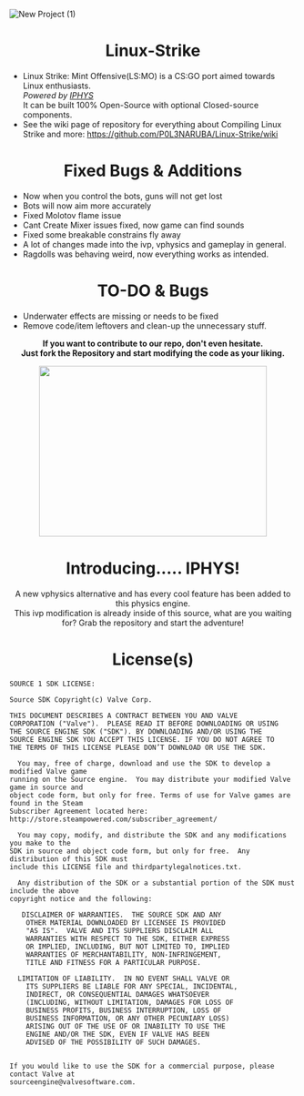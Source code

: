 ![New Project (1)](https://github.com/WH0LEWHALE/Linux-Strike/assets/76629678/9e820a54-dffc-4a6b-b231-1a304fd5e252)

<h1 align="center"> Linux-Strike </h1>

* Linux Strike: Mint Offensive(LS:MO) is a CS:GO port aimed towards Linux enthusiasts.<br>
*Powered by [IPHYS](#introducing-iphys)*<br>
It can be built 100% Open-Source with optional Closed-source components.<br>
* See the wiki page of repository for everything about Compiling Linux Strike and more: https://github.com/P0L3NARUBA/Linux-Strike/wiki

 <h1 align="center"> Fixed Bugs & Additions </h1>

 - Now when you control the bots, guns will not get lost
 - Bots will now aim more accurately
 - Fixed Molotov flame issue
 - Cant Create Mixer issues fixed, now game can find sounds
 - Fixed some breakable constrains fly away
 - A lot of changes made into the ivp, vphysics and gameplay in general.
 - Ragdolls was behaving weird, now everything works as intended.

<h1 align="center"> TO-DO & Bugs </h1>

- Underwater effects are missing or needs to be fixed
- Remove code/item leftovers and clean-up the unnecessary stuff.

**<p align="center">
If you want to contribute to our repo, don't even hesitate.<br>
Just fork the Repository and start modifying the code as your liking.</p>**

<div align="center">
<img width="400" height="300" src="https://github.com/user-attachments/assets/f69e94de-4415-49ec-8c0a-3b17147c21ec">
</div>

<h1 align="center">Introducing..... IPHYS!</h1>

<p align="center">
A new vphysics alternative and has every cool feature has been added to this physics engine.<br>
This ivp modification is already inside of this source, what are you waiting for? Grab the repository and start the adventure!
</p>


<h1 align="center"> License(s) </h1>

```
SOURCE 1 SDK LICENSE:

Source SDK Copyright(c) Valve Corp.  

THIS DOCUMENT DESCRIBES A CONTRACT BETWEEN YOU AND VALVE 
CORPORATION ("Valve").  PLEASE READ IT BEFORE DOWNLOADING OR USING 
THE SOURCE ENGINE SDK ("SDK"). BY DOWNLOADING AND/OR USING THE 
SOURCE ENGINE SDK YOU ACCEPT THIS LICENSE. IF YOU DO NOT AGREE TO 
THE TERMS OF THIS LICENSE PLEASE DON’T DOWNLOAD OR USE THE SDK.  

  You may, free of charge, download and use the SDK to develop a modified Valve game 
running on the Source engine.  You may distribute your modified Valve game in source and 
object code form, but only for free. Terms of use for Valve games are found in the Steam 
Subscriber Agreement located here: http://store.steampowered.com/subscriber_agreement/ 

  You may copy, modify, and distribute the SDK and any modifications you make to the 
SDK in source and object code form, but only for free.  Any distribution of this SDK must 
include this LICENSE file and thirdpartylegalnotices.txt.  
 
  Any distribution of the SDK or a substantial portion of the SDK must include the above 
copyright notice and the following: 

   DISCLAIMER OF WARRANTIES.  THE SOURCE SDK AND ANY 
    OTHER MATERIAL DOWNLOADED BY LICENSEE IS PROVIDED 
    "AS IS".  VALVE AND ITS SUPPLIERS DISCLAIM ALL 
    WARRANTIES WITH RESPECT TO THE SDK, EITHER EXPRESS 
    OR IMPLIED, INCLUDING, BUT NOT LIMITED TO, IMPLIED 
    WARRANTIES OF MERCHANTABILITY, NON-INFRINGEMENT, 
    TITLE AND FITNESS FOR A PARTICULAR PURPOSE.  

  LIMITATION OF LIABILITY.  IN NO EVENT SHALL VALVE OR 
    ITS SUPPLIERS BE LIABLE FOR ANY SPECIAL, INCIDENTAL, 
    INDIRECT, OR CONSEQUENTIAL DAMAGES WHATSOEVER 
    (INCLUDING, WITHOUT LIMITATION, DAMAGES FOR LOSS OF 
    BUSINESS PROFITS, BUSINESS INTERRUPTION, LOSS OF 
    BUSINESS INFORMATION, OR ANY OTHER PECUNIARY LOSS) 
    ARISING OUT OF THE USE OF OR INABILITY TO USE THE 
    ENGINE AND/OR THE SDK, EVEN IF VALVE HAS BEEN 
    ADVISED OF THE POSSIBILITY OF SUCH DAMAGES.  
 
       
If you would like to use the SDK for a commercial purpose, please contact Valve at 
sourceengine@valvesoftware.com.
```
